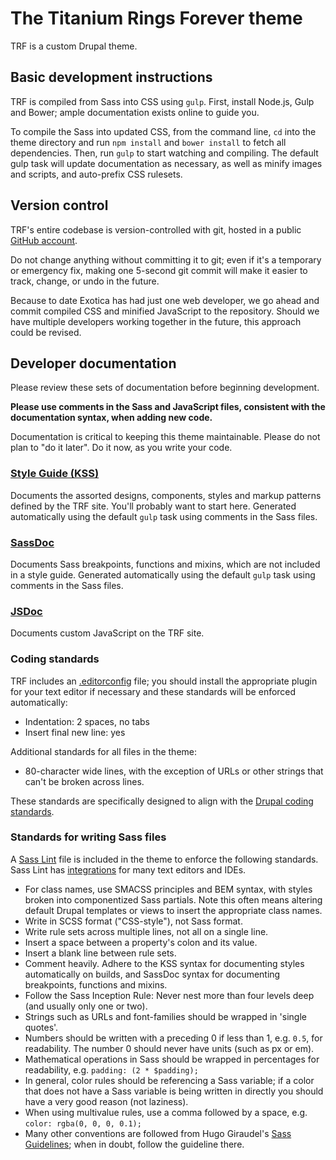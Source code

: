 # The Titanium Rings Forever theme

TRF is a custom Drupal theme.

## Basic development instructions

TRF is compiled from Sass into CSS using `gulp`. First, install Node.js, Gulp
and Bower; ample documentation exists online to guide you.

To compile the Sass into updated CSS, from the command line, `cd` into the theme
directory and run `npm install` and `bower install` to fetch all dependencies.
Then, run `gulp` to start watching and compiling. The default gulp task will
update documentation as necessary, as well as minify images and scripts, and
auto-prefix CSS rulesets.

## Version control

TRF's entire codebase is version-controlled with git, hosted in a public
[GitHub account](https://github.com/rootwork/ringsforever).

Do not change anything without committing it to git; even if it's a temporary
or emergency fix, making one 5-second git commit will make it easier to track,
change, or undo in the future.

Because to date Exotica has had just one web developer, we go ahead and commit
compiled CSS and minified JavaScript to the repository. Should we have multiple
developers working together in the future, this approach could be revised.

## Developer documentation

Please review these sets of documentation before beginning development.

**Please use comments in the Sass and JavaScript files, consistent with the
documentation syntax, when adding new code.**

Documentation is critical to keeping this theme maintainable. Please do not plan
to "do it later". Do it now, as you write your code.

### [Style Guide (KSS)](/sites/all/themes/trf/documentation/styleguide/index.html)

Documents the assorted designs, components, styles and markup patterns defined
by the TRF site. You'll probably want to start here. Generated automatically
using the default `gulp` task using comments in the Sass files.

### [SassDoc](/sites/all/themes/trf/documentation/sassdoc/index.html)

Documents Sass breakpoints, functions and mixins, which are not included in a
style guide. Generated automatically using the default `gulp` task using
comments in the Sass files.

### [JSDoc](/sites/all/themes/trf/documentation/jsdoc/index.html)

Documents custom JavaScript on the TRF site.

### Coding standards

TRF includes an [.editorconfig](http://editorconfig.org/) file; you should
install the appropriate plugin for your text editor if necessary and these
standards will be enforced automatically:

* Indentation: 2 spaces, no tabs
* Insert final new line: yes

Additional standards for all files in the theme:

* 80-character wide lines, with the exception of URLs or other strings that
can't be broken across lines.

These standards are specifically designed to align with the
[Drupal coding standards](https://www.drupal.org/coding-standards).

### Standards for writing Sass files

A [Sass Lint](https://github.com/sasstools/sass-lint) file is included in the
theme to enforce the following standards. Sass Lint has
[integrations](https://github.com/sasstools/sass-lint#ide-integration) for many
text editors and IDEs.

* For class names, use SMACSS principles and BEM syntax, with styles broken into
componentized Sass partials. Note this often means altering default Drupal
templates or views to insert the appropriate class names.
* Write in SCSS format ("CSS-style"), not Sass format.
* Write rule sets across multiple lines, not all on a single line.
* Insert a space between a property's colon and its value.
* Insert a blank line between rule sets.
* Comment heavily. Adhere to the KSS syntax for documenting styles
automatically on builds, and SassDoc syntax for documenting breakpoints,
functions and mixins.
* Follow the Sass Inception Rule: Never nest more than four levels deep (and
usually only one or two).
* Strings such as URLs and font-families should be wrapped in 'single quotes'.
* Numbers should be written with a preceding 0 if less than 1, e.g. `0.5`, for
readability. The number 0 should never have units (such as px or em).
* Mathematical operations in Sass should be wrapped in percentages for
readability, e.g. `padding: (2 * $padding);`
* In general, color rules should be referencing a Sass variable; if a color that
does not have a Sass variable is being written in directly you should have a
very good reason (not laziness).
* When using multivalue rules, use a comma followed by a space, e.g.
`color: rgba(0, 0, 0, 0.1);`
* Many other conventions are followed from Hugo Giraudel's
[Sass Guidelines](http://sass-guidelin.es/); when in doubt, follow the guideline
there.
